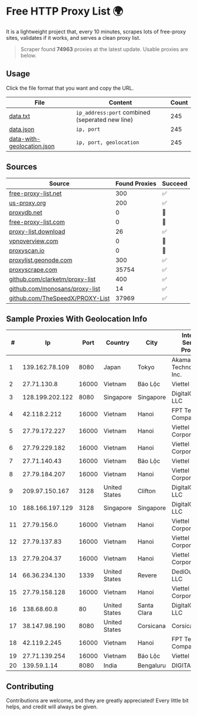 
# Free HTTP Proxy List 🌍

It is a lightweight project that, every 10 minutes, scrapes lots of free-proxy sites, validates if it works, and serves a clean proxy list.


> Scraper found **74963** proxies at the latest update. Usable proxies are below.

## Usage

Click the file format that you want and copy the URL.


|File|Content|Count|
|----|-------|-----|
|[data.txt](https://raw.githubusercontent.com/themiralay/Proxy-List-World/master/data.txt)|`ip_address:port` combined (seperated new line)|245|
|[data.json](https://raw.githubusercontent.com/themiralay/Proxy-List-World/master/data.json)|`ip, port`|245|
|[data-with-geolocation.json](https://raw.githubusercontent.com/themiralay/Proxy-List-World/master/data-with-geolocation.json)|`ip, port, geolocation`|245|

## Sources

|Source|Found Proxies|Succeed|
|------|-------------|-------|
|[free-proxy-list.net](https://free-proxy-list.net)|300|✅|
|[us-proxy.org](https://www.us-proxy.org)|200|✅|
|[proxydb.net](http://proxydb.net)|0|🚫|
|[free-proxy-list.com](https://free-proxy-list.com/?page=&port=&type%5B%5D=http&type%5B%5D=https&up_time=0&search=Search)|0|🚫|
|[proxy-list.download](https://www.proxy-list.download/HTTP)|26|✅|
|[vpnoverview.com](https://vpnoverview.com/privacy/anonymous-browsing/free-proxy-servers)|0|🚫|
|[proxyscan.io](https://www.proxyscan.io)|0|🚫|
|[proxylist.geonode.com](https://proxylist.geonode.com/api/proxy-list?limit=300&page=1&sort_by=lastChecked&sort_type=desc&protocols=http,https)|300|✅|
|[proxyscrape.com](https://api.proxyscrape.com/v2/?request=displayproxies&protocol=http&timeout=10000&country=all&ssl=all&anonymity=all)|35754|✅|
|[github.com/clarketm/proxy-list](https://raw.githubusercontent.com/clarketm/proxy-list/master/proxy-list-raw.txt)|400|✅|
|[github.com/monosans/proxy-list](https://raw.githubusercontent.com/monosans/proxy-list/main/proxies/http.txt)|14|✅|
|[github.com/TheSpeedX/PROXY-List](https://raw.githubusercontent.com/TheSpeedX/PROXY-List/master/http.txt)|37969|✅|


## Sample Proxies With Geolocation Info

|#|Ip|Port|Country|City|Internet Service Provider|
|-|--|----|-------|----|-------------------------|
|1|139.162.78.109|8080|Japan|Tokyo|Akamai Technologies, Inc.|
|2|27.71.130.8|16000|Vietnam|Bảo Lộc|Viettel Group|
|3|128.199.202.122|8080|Singapore|Singapore|DigitalOcean, LLC|
|4|42.118.2.212|16000|Vietnam|Hanoi|FPT Telecom Company|
|5|27.79.172.227|16000|Vietnam|Hanoi|Viettel Corporation|
|6|27.79.229.182|16000|Vietnam|Hanoi|Viettel Corporation|
|7|27.71.140.43|16000|Vietnam|Bảo Lộc|Viettel Group|
|8|27.79.184.207|16000|Vietnam|Hanoi|Viettel Corporation|
|9|209.97.150.167|3128|United States|Clifton|DigitalOcean, LLC|
|10|188.166.197.129|3128|Singapore|Singapore|DigitalOcean, LLC|
|11|27.79.156.0|16000|Vietnam|Hanoi|Viettel Corporation|
|12|27.79.137.83|16000|Vietnam|Hanoi|Viettel Corporation|
|13|27.79.204.37|16000|Vietnam|Hanoi|Viettel Corporation|
|14|66.36.234.130|1339|United States|Revere|DediOutlet, LLC|
|15|27.79.158.128|16000|Vietnam|Hanoi|Viettel Corporation|
|16|138.68.60.8|80|United States|Santa Clara|DigitalOcean, LLC|
|17|38.147.98.190|8080|United States|Corsicana|Corsicana ISD|
|18|42.119.2.245|16000|Vietnam|Hanoi|FPT Telecom Company|
|19|27.71.139.254|16000|Vietnam|Bảo Lộc|Viettel Group|
|20|139.59.1.14|8080|India|Bengaluru|DIGITALOCEAN|



## Contributing

Contributions are welcome, and they are greatly appreciated! Every
little bit helps, and credit will always be given.

